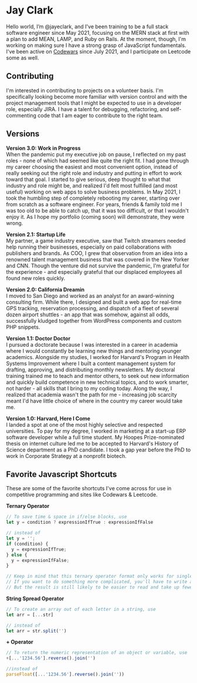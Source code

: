 # Jay Clark

Hello world, I’m @jayeclark, and I've been training to be a full stack software engineer since May 2021, focusing on the MERN stack at first with a plan to add MEAN, LAMP, and Ruby on Rails. At the moment, though, I'm working on making sure I have a strong grasp of JavaScript fundamentals. I've been active on [Codewars](https://www.codewars.com/users/jayclark) since July 2021, and I participate on Leetcode some as well.

## Contributing
I'm interested in contributing to projects on a volunteer basis. I'm specifically looking become more familiar with version control and with the project management tools that I might be expected to use in a developer role, especially JIRA. I have a talent for debugging, refactoring, and self-commenting code that I am eager to contribute to the right team.

## Versions

**Version 3.0: Work in Progress**  
When the pandemic put my executive job on pause, I reflected on my past roles - none of which had seemed like quite the right fit. I had gone through my career choosing the easiest and most convenient option, instead of really seeking out the right role and industry and putting in effort to work toward that goal. I started to give serious, deep thought to what that industry and role might be, and realized I'd felt most fulfilled (and most useful) working on web apps to solve business problems. In May 2021, I took the humbling step of completely rebooting my career, starting over from scratch as a software engineer. For years, friends & family told me I was too old to be able to catch up, that it was too difficult, or that I wouldn't enjoy it. As I hope my portfolio (coming soon) will demonstrate, they were wrong.

**Version 2.1: Startup Life**  
My partner, a game industry executive, saw that Twitch streamers needed help running their businesses, especially on paid collaborations with publishers and brands. As COO, I grew that observation from an idea into a renowned talent management business that was covered in the New Yorker and CNN. Though the venture did not survive the pandemic, I'm grateful for the experience - and especially grateful that our displaced employees all found new roles quickly. 

**Version 2.0: California Dreamin**  
I moved to San Diego and worked as an analyst for an award-winning consulting firm. While there, I designed and built a web app for real-time GPS tracking, reservation processing, and dispatch of a fleet of several dozen airport shuttles - an app that was somehow, against all odds, successfully kludged together from WordPress components and custom PHP snippets.

**Version 1.1: Doctor Doctor**  
I pursued a doctorate because I was interested in a career in academia where I would constantly be learning new things and mentoring younger academics. Alongside my studies, I worked for Harvard's Program in Health Systems Improvement where I built a content management system for drafting, approving, and distributing monthly newsletters. My doctoral training trained me to teach and mentor others, to seek out new information and quickly build competence in new technical topics, and to work smarter, not harder - all skills that I bring to my coding today. Along the way, I realized that academia wasn't the path for me - increasing job scarcity meant I'd have little choice of where in the country my career would take me.

**Version 1.0: Harvard, Here I Come**  
I landed a spot at one of the most highly selective and respected universities. To pay for my degree, I worked in marketing at a start-up ERP software developer while a full time student. My Hoopes Prize-nominated thesis on internet culture led me to be accepted to Harvard's History of Science department as a PhD candidate. I took a gap year before the PhD to work in Corporate Strategy at a nonprofit biotech.

## Favorite Javascript Shortcuts
These are some of the favorite shortcuts I've come across for use in competitive programming and sites like Codewars & Leetcode.

**Ternary Operator**  
```javascript
// To save time & space in if/else blocks, use
let y = condition ? expressionIfTrue : expressionIfFalse

// instead of 
let y = '';
if (condition) { 
  y = expressionIfTrue;
} else { 
  y = expressionIfFalse;
}

// Keep in mind that this ternary operator format only works for single-line values or expressions. 
// If you want to do something more complicated, you'll have to write a helper function. 
// But the result is still likely to be easier to read and take up fewer lines of code. 
```

**String Spread Operator**  

```javascript 
// To create an array out of each letter in a string, use
let arr = [...str]

// instead of 
let arr = str.split('')
```
**+ Operator**  
```javascript
// To return the numeric representation of an object or variable, use
+[...'1234.56'].reverse().join('')

//instead of 
parseFloat([...'1234.56'].reverse().join(''))
```


<!---
jayeclark/jayeclark is a ✨ special ✨ repository because its `README.md` (this file) appears on your GitHub profile.
You can click the Preview link to take a look at your changes.
--->
